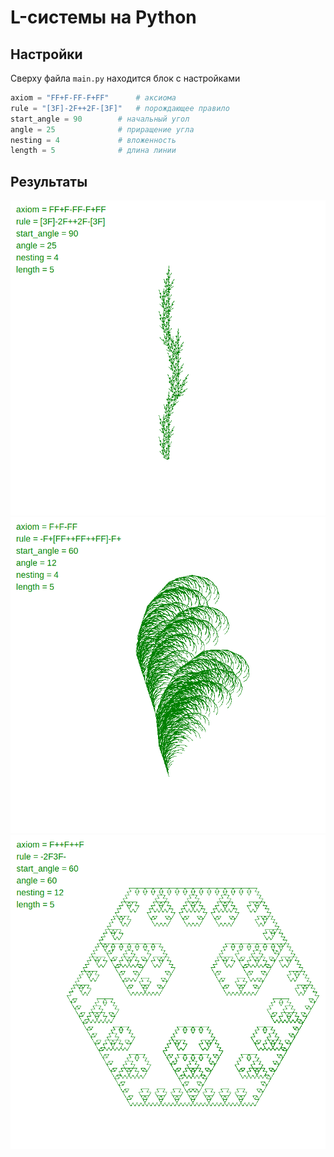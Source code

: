 # L-системы на Python

## Настройки
Сверху файла `main.py` находится блок с настройками
```python
axiom = "FF+F-FF-F+FF"		# аксиома
rule = "[3F]-2F++2F-[3F]"	# порождающее правило
start_angle = 90		# начальный угол
angle = 25		        # приращение угла
nesting = 4		        # вложенность
length = 5		        # длина линии
```

## Результаты
![Куст 1](https://github.com/TonyHikas/l-systems/blob/main/imgs/img1.png)
![Куст 2](https://github.com/TonyHikas/l-systems/blob/main/imgs/img2.png)
![Фрактал](https://github.com/TonyHikas/l-systems/blob/main/imgs/img3.png)